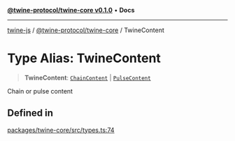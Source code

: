 [**@twine-protocol/twine-core v0.1.0**](../README.md) • **Docs**

***

[twine-js](../../../README.md) / [@twine-protocol/twine-core](../README.md) / TwineContent

# Type Alias: TwineContent

> **TwineContent**: [`ChainContent`](ChainContent.md) \| [`PulseContent`](PulseContent.md)

Chain or pulse content

## Defined in

[packages/twine-core/src/types.ts:74](https://github.com/twine-protocol/twine-js/blob/bc5370ff2573a6e5e5c7a912acc672967ce4c5db/packages/twine-core/src/types.ts#L74)
